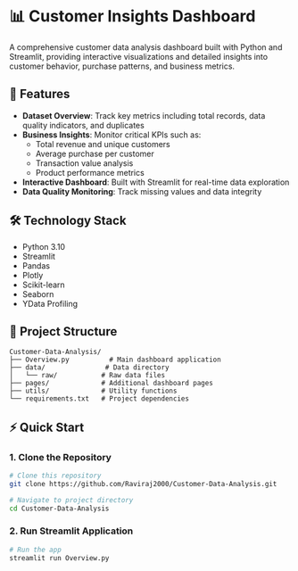 # 📊 Customer Insights Dashboard

A comprehensive customer data analysis dashboard built with Python and Streamlit, providing interactive visualizations and detailed insights into customer behavior, purchase patterns, and business metrics.

## 🚀 Features

- **Dataset Overview**: Track key metrics including total records, data quality indicators, and duplicates
- **Business Insights**: Monitor critical KPIs such as:
  - Total revenue and unique customers
  - Average purchase per customer
  - Transaction value analysis
  - Product performance metrics
- **Interactive Dashboard**: Built with Streamlit for real-time data exploration
- **Data Quality Monitoring**: Track missing values and data integrity

## 🛠️ Technology Stack

- Python 3.10
- Streamlit
- Pandas
- Plotly
- Scikit-learn
- Seaborn
- YData Profiling

## 📁 Project Structure

```plaintext
Customer-Data-Analysis/
├── Overview.py          # Main dashboard application
├── data/               # Data directory
│   └── raw/           # Raw data files
├── pages/             # Additional dashboard pages
├── utils/             # Utility functions
└── requirements.txt   # Project dependencies
```

## ⚡️ Quick Start

### 1. Clone the Repository
```bash
# Clone this repository
git clone https://github.com/Raviraj2000/Customer-Data-Analysis.git

# Navigate to project directory
cd Customer-Data-Analysis
```
### 2. Run Streamlit Application
```bash
# Run the app
streamlit run Overview.py
```